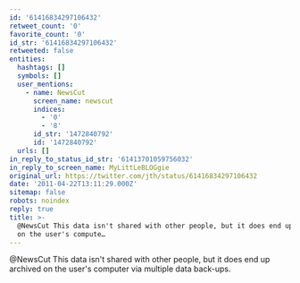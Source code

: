 ```yaml
---
id: '61416834297106432'
retweet_count: '0'
favorite_count: '0'
id_str: '61416834297106432'
retweeted: false
entities:
  hashtags: []
  symbols: []
  user_mentions:
    - name: NewsCut
      screen_name: newscut
      indices:
        - '0'
        - '8'
      id_str: '1472840792'
      id: '1472840792'
  urls: []
in_reply_to_status_id_str: '61413701059756032'
in_reply_to_screen_name: MyLittLeBLOGgie
original_url: https://twitter.com/jth/status/61416834297106432
date: '2011-04-22T13:11:29.000Z'
sitemap: false
robots: noindex
reply: true
title: >-
  @NewsCut This data isn't shared with other people, but it does end up archived
  on the user's compute…
---
```


@NewsCut This data isn't shared with other people, but it does end up archived on the user's computer via multiple data back-ups.